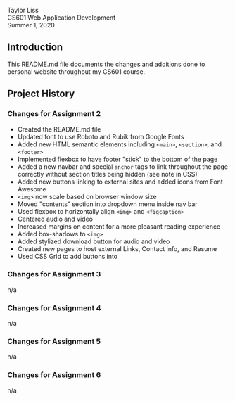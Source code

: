 Taylor Liss  
CS601 Web Application Development  
Summer 1, 2020  

## Introduction

This README.md file documents the changes and additions done to personal website throughout my CS601 course.

## Project History

### Changes for Assignment 2

* Created the README.md file
* Updated font to use Roboto and Rubik from Google Fonts
* Added new HTML semantic elements including `<main>`, `<section>`, and `<footer>`
* Implemented flexbox to have footer "stick" to the bottom of the page
* Added a new navbar and special `anchor` tags to link throughout the page correctly without section titles being hidden (see note in CSS)
* Added new buttons linking to external sites and added icons from Font Awesome
* `<img>` now scale based on browser window size
* Moved "contents" section into dropdown menu inside nav bar
* Used flexbox to horizontally align `<img>` and `<figcaption>`
* Centered audio and video
* Increased margins on content for a more pleasant reading experience
* Added box-shadows to `<img>`
* Added stylized download button for audio and video
* Created new pages to host external Links, Contact info, and Resume
* Used CSS Grid to add buttons into 

### Changes for Assignment 3

n/a

### Changes for Assignment 4

n/a

### Changes for Assignment 5

n/a

### Changes for Assignment 6

n/a